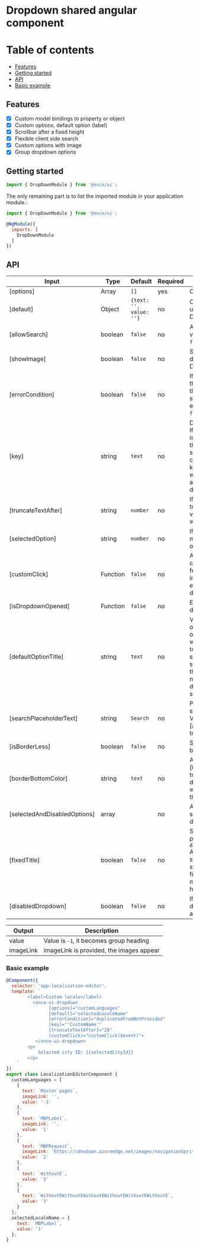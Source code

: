 # Dropdown shared angular component

# Table of contents

- [Features](#features)
- [Getting started](#getting-started)
- [API](#api)
- [Basic example](#basic-example)

## Features

- [x] Custom model bindings to property or object
- [x] Custom options, default option (label)
- [x] Scrollbar after a fixed height
- [x] Flexible client side search
- [x] Custom options with image
- [x] Group dropdown options

## Getting started

```js
import { DropDownModule } from '@once/ui';
```

The only remaining part is to list the imported module in your application module.:

```js
import { DropDownModule } from '@once/ui';

@NgModule({
  imports: [
    DropDownModule
  ]
})
```

## API

| Input                        | Type            | Default                 | Required | Description                                                                                                                                                                                                          |
| ---------------------------- | --------------- | ----------------------- | -------- | -------------------------------------------------------------------------------------------------------------------------------------------------------------------------------------------------------------------- |
| [options]                    | Array<NgOption> | `[]`                    | yes      | Options array                                                                                                                                                                                                        |
| [default]                    | Object          | `{text: '', value: ''}` | no       | Object property to use for label. Default `label`.                                                                                                                                                                   |
| [allowSearch]                | boolean         | `false`                 | no       | Allow to search value. Default `false`.                                                                                                                                                                              |
| [showImage]                  | boolean         | `false`                 | no       | Show image in dropdown option. Default `false`.                                                                                                                                                                      |
| [errorCondition]             | boolean         | `false`                 | no       | If form control and there is any error, the drop down is sorrounded by error class. Default `false`.                                                                                                                 |
| [key]                        | string          | `text`                  | no       | Default key is ‘text’. If the default value is changed other then ‘text’, then we should have that changed value of key in the object as well to get the appropriate dropdown list.                                  |
| [truncateTextAfter]          | string          | `number`                | no       | If non-zero then truncate the option value and suffix it with three dots (...).                                                                                                                                      |
| [selectedOption]             | string          | `number`                | no       | If non-zero then makes a particular option selected.                                                                                                                                                                 |
| [customClick]                | Function        | `false`                 | no       | Allow to create custom click function that is invoked onChange event of drop down.                                                                                                                                   |
| [isDropdownOpened]           | Function        | `false`                 | no       | Event emits when dd is opened.                                                                                                                                                                                       |
| [defaultOptionTitle]         | string          | `text`                  | no       | Value to show in dd option if it has no options present or when only fixed text needed to be shown([fixedTitle] should be `true` for this). If attribute is not defined, it will display ‘Please select’ by default. |
| [searchPlaceholderText]      | string          | `Search`                | no       | Placeholder for search input field. Visible, only if [allowSearch] is true.                                                                                                                                          |
| [isBorderLess]               | boolean         | `false`                 | no       | Set left/top/right border to none.                                                                                                                                                                                   |
| [borderBottomColor]          | string          | `text`                  | no       | Application only if [isBorderLess] is true. It will be displayed on click with 2px border at the bottom.                                                                                                             |
| [selectedAndDisabledOptions] | array           |                         | no       | Array of pre-selected and disabled options.                                                                                                                                                                          |
| [fixedTitle]                 | boolean         | `false`                 | no       | Set fixed text value passed with `defaultOptionTitle` API in place where selected option is shown, this will be fixed text no matters what user have selected.                                                       |
| [disabledDropdown]           | boolean         | `false`                 | no       | If true disables dropdown with no actions.                                                                                                                                                                           |

| Output    | Description                              |
| --------- | ---------------------------------------- |
| value     | Value is `-1`, it becomes group heading  |
| imageLink | imageLink is provided, the images appear |

### Basic example

```js
@Component({
  selector: 'app-localization-editor',
  template: `
        <label>Custom locale</label>
          <once-ui-dropdown
                [options]="customLanguages"
                [default]="selectedLocaleName"
                [errorCondition]="duplicatedFromNotProvided"
                [key]="'CustomName'"
                [truncateTextAfter]="20"
                (customClick)="customClick($event)">
           </once-ui-dropdown>
        <p>
            Selected city ID: {{selectedCityId}}
        </p>
    `
})
export class LocalizationEditorComponent {
  customLanguages = [
    {
      text: `Master pages`,
      imageLink: '',
      value: '-1'
    },
    {
      text: `MBPLabel`,
      imageLink: '',
      value: '1'
    },
    {
      text: `MBPRequest`,
      imageLink: 'https://cdnudaan.azureedge.net/images/navigationSprite.png',
      value: '2'
    },
    {
      text: `WithoutE`,
      value: '3'
    },
    {
      text: `WithoutEWithoutEWithoutEWithoutEWithoutEWithoutE`,
      value: '3'
    }
  ];
  selectedLocaleName = {
    text: `MBPLabel`,
    value: '1'
  };
}
```
